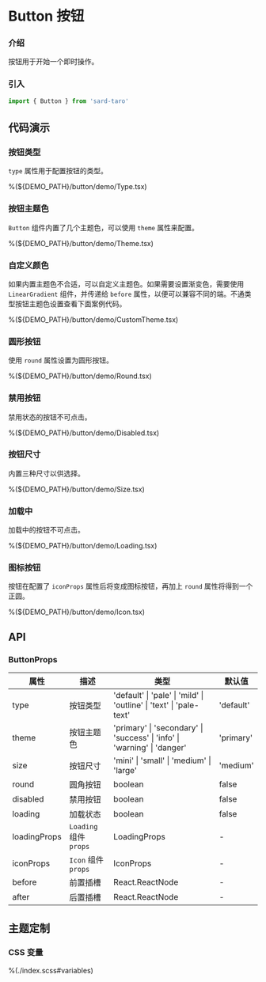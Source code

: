 # Button 按钮

### 介绍

按钮用于开始一个即时操作。

### 引入

```ts
import { Button } from 'sard-taro'
```

## 代码演示

### 按钮类型

`type` 属性用于配置按钮的类型。

%(${DEMO_PATH}/button/demo/Type.tsx)

### 按钮主题色

`Button` 组件内置了几个主题色，可以使用 `theme` 属性来配置。

%(${DEMO_PATH}/button/demo/Theme.tsx)

### 自定义颜色

如果内置主题色不合适，可以自定义主题色。如果需要设置渐变色，需要使用 `LinearGradient` 组件，并传递给 `before` 属性，以便可以兼容不同的端。不通类型按钮主题色设置查看下面案例代码。

%(${DEMO_PATH}/button/demo/CustomTheme.tsx)

### 圆形按钮

使用 `round` 属性设置为圆形按钮。

%(${DEMO_PATH}/button/demo/Round.tsx)

### 禁用按钮

禁用状态的按钮不可点击。

%(${DEMO_PATH}/button/demo/Disabled.tsx)

### 按钮尺寸

内置三种尺寸以供选择。

%(${DEMO_PATH}/button/demo/Size.tsx)

### 加载中

加载中的按钮不可点击。

%(${DEMO_PATH}/button/demo/Loading.tsx)

### 图标按钮

按钮在配置了 `iconProps` 属性后将变成图标按钮，再加上 `round` 属性将得到一个正圆。

%(${DEMO_PATH}/button/demo/Icon.tsx)

## API

### ButtonProps

| 属性         | 描述                   | 类型                                                                     | 默认值    |
| ------------ | ---------------------- | ------------------------------------------------------------------------ | --------- |
| type         | 按钮类型               | 'default' \| 'pale' \| 'mild' \| 'outline' \| 'text' \| 'pale-text'      | 'default' |
| theme        | 按钮主题色             | 'primary' \| 'secondary' \| 'success' \| 'info' \| 'warning' \| 'danger' | 'primary' |
| size         | 按钮尺寸               | 'mini' \| 'small' \| 'medium' \| 'large'                                 | 'medium'  |
| round        | 圆角按钮               | boolean                                                                  | false     |
| disabled     | 禁用按钮               | boolean                                                                  | false     |
| loading      | 加载状态               | boolean                                                                  | false     |
| loadingProps | `Loading` 组件 `props` | LoadingProps                                                             | -         |
| iconProps    | `Icon` 组件 `props`    | IconProps                                                                | -         |
| before       | 前置插槽               | React.ReactNode                                                          | -         |
| after        | 后置插槽               | React.ReactNode                                                          | -         |

## 主题定制

### CSS 变量

%(./index.scss#variables)
